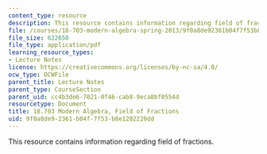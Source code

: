 ```yaml
---
content_type: resource
description: This resource contains information regarding field of fractions.
file: /courses/18-703-modern-algebra-spring-2013/9f0a8de92361b04f7f53b8e1202220dd_MIT18_703S13_pra_l_17.pdf
file_size: 622650
file_type: application/pdf
learning_resource_types:
- Lecture Notes
license: https://creativecommons.org/licenses/by-nc-sa/4.0/
ocw_type: OCWFile
parent_title: Lecture Notes
parent_type: CourseSection
parent_uid: cc4b3de6-7021-0f46-cab8-9eca8bf0554d
resourcetype: Document
title: 18.703 Modern Algebra, Field of Fractions
uid: 9f0a8de9-2361-b04f-7f53-b8e1202220dd
---
```

This resource contains information regarding field of fractions.